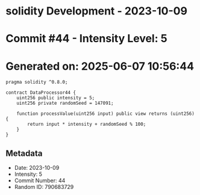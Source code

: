 ﻿# solidity Development - 2023-10-09
# Commit #44 - Intensity Level: 5
# Generated on: 2025-06-07 10:56:44
```solidity
pragma solidity ^0.8.0;

contract DataProcessor44 {
    uint256 public intensity = 5;
    uint256 private randomSeed = 147091;

    function processValue(uint256 input) public view returns (uint256) {
        return input * intensity + randomSeed % 100;
    }
}
```
## Metadata
- Date: 2023-10-09
- Intensity: 5
- Commit Number: 44
- Random ID: 790683729
